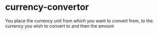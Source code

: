 # currency-convertor
You place the currency unit from which you want to convert from, to the currency you wish to convert to and then the amount

